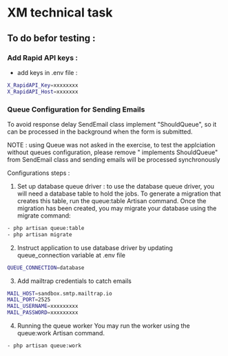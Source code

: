 # XM technical task

## To do befor testing :

### Add Rapid API keys :

-   add keys in .env file :

```bash
X_RapidAPI_Key=xxxxxxxx
X_RapidAPI_Host=xxxxxxx
```

### Queue Configuration for Sending Emails

To avoid response delay SendEmail class implement "ShouldQueue", so it can be processed in the background when the form is submitted.

NOTE : using Queue was not asked in the exercise, to test the applciation without queues configuration, please remove " implements ShouldQueue" from SendEmail class and sending emails will be processed synchronously

Configurations steps :

1. Set up database queue driver :
   to use the database queue driver, you will need a database table to hold the jobs. To generate a migration that creates this table, run the queue:table Artisan command. Once the migration has been created, you may migrate your database using the migrate command:

```bash
- php artisan queue:table
- php artisan migrate
```

2. Instruct application to use database driver by updating queue_connection variable at .env file

```bash
QUEUE_CONNECTION=database
```

3.  Add mailtrap credentials to catch emails

```bash
MAIL_HOST=sandbox.smtp.mailtrap.io
MAIL_PORT=2525
MAIL_USERNAME=xxxxxxxxx
MAIL_PASSWORD=xxxxxxxxx
```

4. Running the queue worker
   You may run the worker using the queue:work Artisan command.

```bash
- php artisan queue:work
```
